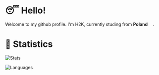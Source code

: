 # 😴 Hello!

Welcome to my github profile. I'm H2K, currently studing from **Poland** <img src="https://img-premium.flaticon.com/png/512/197/197529.png?token=exp=1621084643~hmac=b675d6458f22866da8ce0a5aa07e7b8c" width="13"/>.

# 🤯 Statistics

<p>
  <img src=https://github-readme-stats.vercel.app/api/top-langs/?username=H2K-Code&theme=dracula&private=true&layout=compact alt=Stats />
</p>

<p>
  <img src=https://github-readme-stats.vercel.app/api?username=H2K-Code&theme=dracula&custom_title=My%20Stats&private=true alt=Languages />
</p>
